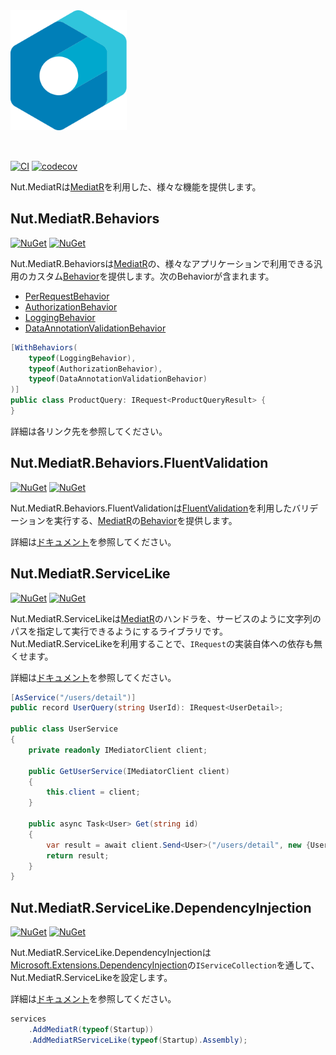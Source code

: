 <img src="./assets/logo/logo.svg" alt="logo" height="192px" style="margin-bottom:2rem;" />

[![CI](https://github.com/Archway-SharedLib/Nut.MediatR.Behaviors/workflows/CI/badge.svg)](https://github.com/Archway-SharedLib/Nut.MediatR.Behaviors/actions)
[![codecov](https://codecov.io/gh/Archway-SharedLib/Nut.MediatR/branch/main/graph/badge.svg?token=N7arqXbSNk)](https://codecov.io/gh/Archway-SharedLib/Nut.MediatR)

Nut.MediatRは[MediatR]を利用した、様々な機能を提供します。

## Nut.MediatR.Behaviors

[![NuGet](https://img.shields.io/nuget/vpre/Nut.MediatR.Behaviors.svg)](https://www.nuget.org/packages/Nut.MediatR.Behaviors) 
[![NuGet](https://img.shields.io/nuget/dt/Nut.MediatR.Behaviors.svg)](https://www.nuget.org/packages/Nut.MediatR.Behaviors)

Nut.MediatR.Behaviorsは[MediatR]の、様々なアプリケーションで利用できる汎用のカスタム[Behavior]を提供します。次のBehaviorが含まれます。

- [PerRequestBehavior](./docs/behavior/PerRequestBehavior.md)
- [AuthorizationBehavior](./docs/behavior/AuthorizationBehavior.md)
- [LoggingBehavior](./docs/behavior/LoggingBehavior.md)
- [DataAnnotationValidationBehavior](./docs/behavior/DataAnnotationValidationBehavior.md)

```cs
[WithBehaviors(
    typeof(LoggingBehavior),
    typeof(AuthorizationBehavior),
    typeof(DataAnnotationValidationBehavior)
)]
public class ProductQuery: IRequest<ProductQueryResult> {
}
```

詳細は各リンク先を参照してください。

## Nut.MediatR.Behaviors.FluentValidation

[![NuGet](https://img.shields.io/nuget/vpre/Nut.MediatR.Behaviors.FluentValidation.svg)](https://www.nuget.org/packages/Nut.MediatR.Behaviors.FluentValidation) 
[![NuGet](https://img.shields.io/nuget/dt/Nut.MediatR.Behaviors.FluentValidation.svg)](https://www.nuget.org/packages/Nut.MediatR.Behaviors.FluentValidation)

Nut.MediatR.Behaviors.FluentValidationは[FluentValidation]を利用したバリデーションを実行する、[MediatR]の[Behavior](https://github.com/jbogard/MediatR/wiki/Behaviors)を提供します。

詳細は[ドキュメント](./docs/behavior/FluentValidationBehavior.md)を参照してください。

## Nut.MediatR.ServiceLike

[![NuGet](https://img.shields.io/nuget/vpre/Nut.MediatR.ServiceLike.svg)](https://www.nuget.org/packages/Nut.MediatR.ServiceLike) 
[![NuGet](https://img.shields.io/nuget/dt/Nut.MediatR.ServiceLike.svg)](https://www.nuget.org/packages/Nut.MediatR.ServiceLike)

Nut.MediatR.ServiceLikeは[MediatR]のハンドラを、サービスのように文字列のパスを指定して実行できるようにするライブラリです。
Nut.MediatR.ServiceLikeを利用することで、`IRequest`の実装自体への依存も無くせます。

詳細は[ドキュメント](./docs/serviceLike/ServiceLike.md)を参照してください。

```cs
[AsService("/users/detail")]
public record UserQuery(string UserId): IRequest<UserDetail>;

public class UserService 
{
    private readonly IMediatorClient client;

    public GetUserService(IMediatorClient client)
    {
        this.client = client;
    }

    public async Task<User> Get(string id)
    {
        var result = await client.Send<User>("/users/detail", new {UserId = id});
        return result;
    }
}
```

## Nut.MediatR.ServiceLike.DependencyInjection

[![NuGet](https://img.shields.io/nuget/vpre/Nut.MediatR.ServiceLike.DependencyInjection.svg)](https://www.nuget.org/packages/Nut.MediatR.ServiceLike.DependencyInjection) 
[![NuGet](https://img.shields.io/nuget/dt/Nut.MediatR.ServiceLike.DependencyInjection.svg)](https://www.nuget.org/packages/Nut.MediatR.ServiceLike.DependencyInjection)

Nut.MediatR.ServiceLike.DependencyInjectionは[Microsoft.Extensions.DependencyInjection](https://docs.microsoft.com/ja-jp/dotnet/core/extensions/dependency-injection)の`IServiceCollection`を通して、Nut.MediatR.ServiceLikeを設定します。

詳細は[ドキュメント](./docs/serviceLike/DependencyInjection.md)を参照してください。

```cs
services
    .AddMediatR(typeof(Startup))
    .AddMediatRServiceLike(typeof(Startup).Assembly);
```

[MediatR]:https://github.com/jbogard/MediatR
[Behavior]:https://github.com/jbogard/MediatR/wiki/Behaviors
[FluentValidation]:https://fluentvalidation.net/
